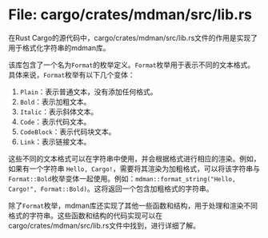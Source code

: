 # File: cargo/crates/mdman/src/lib.rs

在Rust Cargo的源代码中，cargo/crates/mdman/src/lib.rs文件的作用是实现了用于格式化字符串的mdman库。

该库包含了一个名为`Format`的枚举定义。`Format`枚举用于表示不同的文本格式。具体来说，`Format`枚举有以下几个变体：

1. `Plain`：表示普通文本，没有添加任何格式。
2. `Bold`：表示加粗文本。
3. `Italic`：表示斜体文本。
4. `Code`：表示代码文本。
5. `CodeBlock`：表示代码块文本。
6. `Link`：表示链接文本。

这些不同的文本格式可以在字符串中使用，并会根据格式进行相应的渲染。例如，如果有一个字符串 `Hello, Cargo!`，需要将其渲染为加粗格式，可以将该字符串与`Format::Bold`枚举变体一起使用。例如：`mdman::format_string("Hello, Cargo!", Format::Bold)`。这将返回一个包含加粗格式的字符串。

除了`Format`枚举，mdman库还实现了其他一些函数和结构，用于处理和渲染不同格式的字符串。这些函数和结构的代码实现可以在cargo/crates/mdman/src/lib.rs文件中找到，进行详细了解。

